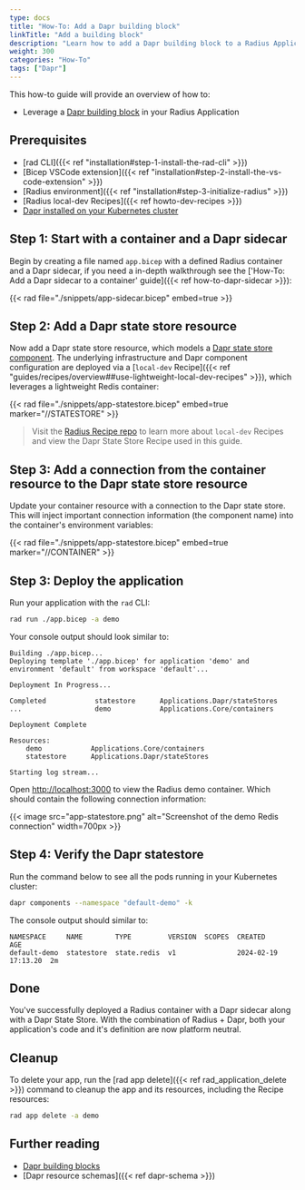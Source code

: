 ```yaml
---
type: docs
title: "How-To: Add a Dapr building block"
linkTitle: "Add a building block"
description: "Learn how to add a Dapr building block to a Radius Application"
weight: 300
categories: "How-To"
tags: ["Dapr"]
---
```


This how-to guide will provide an overview of how to:

- Leverage a [Dapr building block](https://docs.dapr.io/developing-applications/building-blocks/) in your Radius Application

## Prerequisites

- [rad CLI]({{< ref "installation#step-1-install-the-rad-cli" >}})
- [Bicep VSCode extension]({{< ref "installation#step-2-install-the-vs-code-extension" >}})
- [Radius environment]({{< ref "installation#step-3-initialize-radius" >}})
- [Radius local-dev Recipes]({{< ref howto-dev-recipes >}})
- [Dapr installed on your Kubernetes cluster](https://docs.dapr.io/operations/hosting/kubernetes/kubernetes-deploy/)

## Step 1: Start with a container and a Dapr sidecar

Begin by creating a file named `app.bicep` with a defined Radius container and a Dapr sidecar, if you need a in-depth walkthrough see the ['How-To: Add a Dapr sidecar to a container' guide]({{< ref how-to-dapr-sidecar >}}):

{{< rad file="./snippets/app-sidecar.bicep" embed=true >}}

## Step 2: Add a Dapr state store resource

Now add a Dapr state store resource, which models a [Dapr state store component](https://docs.dapr.io/developing-applications/building-blocks/state-management/state-management-overview/). The underlying infrastructure and Dapr component configuration are deployed via a [`local-dev` Recipe]({{< ref "guides/recipes/overview##use-lightweight-local-dev-recipes" >}}), which leverages a lightweight Redis container:

{{< rad file="./snippets/app-statestore.bicep" embed=true marker="//STATESTORE" >}}

> Visit the [Radius Recipe repo](https://github.com/radius-project/recipes/blob/main/local-dev/statestores.bicep) to learn more about `local-dev` Recipes and view the Dapr State Store Recipe used in this guide.

## Step 3: Add a connection from the container resource to the Dapr state store resource

Update your container resource with a connection to the Dapr state store. This will inject important connection information (the component name) into the container's environment variables:

{{< rad file="./snippets/app-statestore.bicep" embed=true marker="//CONTAINER" >}}
## Step 3: Deploy the application

Run your application with the `rad` CLI:

```bash
rad run ./app.bicep -a demo
```

Your console output should look similar to:

```
Building ./app.bicep...
Deploying template './app.bicep' for application 'demo' and environment 'default' from workspace 'default'...

Deployment In Progress... 

Completed            statestore      Applications.Dapr/stateStores
...                  demo            Applications.Core/containers

Deployment Complete

Resources:
    demo            Applications.Core/containers
    statestore      Applications.Dapr/stateStores

Starting log stream...
```

Open [http://localhost:3000](http://localhost:3000) to view the Radius demo container. Which should contain the following connection information:

{{< image src="app-statestore.png" alt="Screenshot of the demo Redis connection" width=700px >}}
## Step 4: Verify the Dapr statestore

Run the command below to see all the pods running in your Kubernetes cluster:

```bash
dapr components --namespace "default-demo" -k
```

The console output should similar to:

```
NAMESPACE     NAME        TYPE         VERSION  SCOPES  CREATED              AGE  
default-demo  statestore  state.redis  v1               2024-02-19 17:13.20  2m   
```

## Done

You've successfully deployed a Radius container with a Dapr sidecar along with a Dapr State Store. With the combination of Radius + Dapr, both your application's code and it's definition are now platform neutral.

## Cleanup

To delete your app, run the [rad app delete]({{< ref rad_application_delete >}}) command to cleanup the app and its resources, including the Recipe resources:

```bash
rad app delete -a demo
```

## Further reading

- [Dapr building blocks](https://docs.dapr.io/concepts/building-blocks-concept/)
- [Dapr resource schemas]({{< ref dapr-schema >}})

